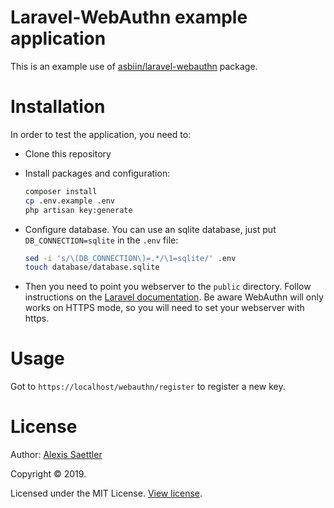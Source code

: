 Laravel-WebAuthn example application
====================================

This is an example use of [asbiin/laravel-webauthn](https://github.com/asbiin/laravel-webauthn) package.


# Installation

In order to test the application, you need to:

* Clone this repository

* Install packages and configuration:
    ```sh
    composer install
    cp .env.example .env
    php artisan key:generate
    ```

* Configure database. 
You can use an sqlite database, just put `DB_CONNECTION=sqlite` in the `.env` file:
    ```sh
    sed -i 's/\(DB_CONNECTION\)=.*/\1=sqlite/' .env
    touch database/database.sqlite
    ```

* Then you need to point you webserver to the `public` directory. Follow instructions on the [Laravel documentation](https://laravel.com/docs/5.8/installation#configuration). Be aware WebAuthn will only works on HTTPS mode, so you will need to set your webserver with https.


# Usage

Got to `https://localhost/webauthn/register` to register a new key.


# License

Author: [Alexis Saettler](https://github.com/asbiin)

Copyright © 2019.

Licensed under the MIT License. [View license](/LICENSE).
